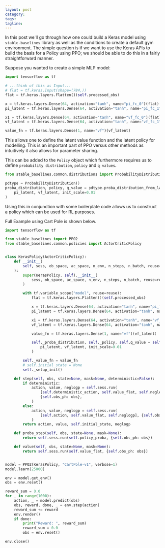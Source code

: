 ```yaml
---
layout: post
category:
tags:
tagline:
---
```


In this post we'll go through how one could build a Keras model using `stable-baselines` library as well as the conditions to create a default gym environment. The simple question is if we want to use the Keras APIs to build the basis for a Policy using PPO; we should be able to do this in a fairly straightforward manner.

Suppose you wanted to create a simple MLP model:

```py
import tensorflow as tf

# ...think of this as Input...
# flat = tf.keras.Input(shape=(784,))
flat = tf.keras.layers.Flatten()(self.processed_obs)

x = tf.keras.layers.Dense(64, activation="tanh", name="pi_fc_0")(flat)
pi_latent = tf.keras.layers.Dense(64, activation="tanh", name="pi_fc_1")(x)

x1 = tf.keras.layers.Dense(64, activation="tanh", name="vf_fc_0")(flat)
vf_latent = tf.keras.layers.Dense(64, activation="tanh", name="vf_fc_1")(x1)

value_fn = tf.keras.layers.Dense(1, name="vf")(vf_latent)
```

This allows one to define the latent value function and the latent policy for modelling. This is an important part of PPO versus other methods as intuitively it also allows for parameter sharing.

This can be added to the `Policy` object which furthermore requires us to define `probability distribution`, `policy` and `q values`.

```py
from stable_baselines.common.distributions import ProbabilityDistribution

pdtype = ProbabilityDistribution()
proba_distribution, policy, q_value = pdtype.proba_distribution_from_latent(
    pi_latent, vf_latent, init_scale=0.01
)
```

Using this in conjunction with some boilerplate code allows us to construct a policy which can be used for RL purposes.

Full Example using Cart Pole is shown below.

```py
import tensorflow as tf

from stable_baselines import PPO2
from stable_baselines.common.policies import ActorCriticPolicy


class KerasPolicy(ActorCriticPolicy):
    def __init__(
        self, sess, ob_space, ac_space, n_env, n_steps, n_batch, reuse=False, **kwargs
    ):
        super(KerasPolicy, self).__init__(
            sess, ob_space, ac_space, n_env, n_steps, n_batch, reuse=reuse, scale=False
        )

        with tf.variable_scope("model", reuse=reuse):
            flat = tf.keras.layers.Flatten()(self.processed_obs)

            x = tf.keras.layers.Dense(64, activation="tanh", name="pi_fc_0")(flat)
            pi_latent = tf.keras.layers.Dense(64, activation="tanh", name="pi_fc_1")(x)

            x1 = tf.keras.layers.Dense(64, activation="tanh", name="vf_fc_0")(flat)
            vf_latent = tf.keras.layers.Dense(64, activation="tanh", name="vf_fc_1")(x1)

            value_fn = tf.keras.layers.Dense(1, name="vf")(vf_latent)

            self._proba_distribution, self._policy, self.q_value = self.pdtype.proba_distribution_from_latent(
                pi_latent, vf_latent, init_scale=0.01
            )

        self._value_fn = value_fn
        # self.initial_state = None
        self._setup_init()

    def step(self, obs, state=None, mask=None, deterministic=False):
        if deterministic:
            action, value, neglogp = self.sess.run(
                [self.deterministic_action, self.value_flat, self.neglogp],
                {self.obs_ph: obs},
            )
        else:
            action, value, neglogp = self.sess.run(
                [self.action, self.value_flat, self.neglogp], {self.obs_ph: obs}
            )
        return action, value, self.initial_state, neglogp

    def proba_step(self, obs, state=None, mask=None):
        return self.sess.run(self.policy_proba, {self.obs_ph: obs})

    def value(self, obs, state=None, mask=None):
        return self.sess.run(self.value_flat, {self.obs_ph: obs})


model = PPO2(KerasPolicy, "CartPole-v1", verbose=1)
model.learn(25000)

env = model.get_env()
obs = env.reset()

reward_sum = 0.0
for _ in range(1000):
    action, _ = model.predict(obs)
    obs, reward, done, _ = env.step(action)
    reward_sum += reward
    env.render()
    if done:
        print("Reward: ", reward_sum)
        reward_sum = 0.0
        obs = env.reset()

env.close()
```
